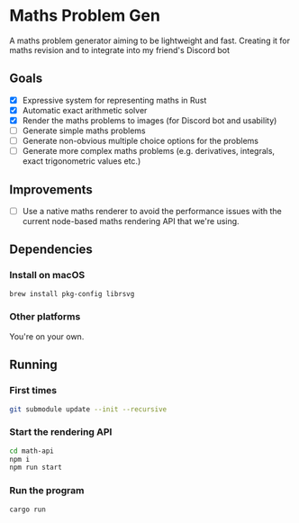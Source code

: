 # Maths Problem Gen

A maths problem generator aiming to be lightweight and fast. Creating it for maths revision and to
integrate into my friend's Discord bot

## Goals

- [x] Expressive system for representing maths in Rust
- [x] Automatic exact arithmetic solver
- [x] Render the maths problems to images (for Discord bot and usability)
- [ ] Generate simple maths problems
- [ ] Generate non-obvious multiple choice options for the problems
- [ ] Generate more complex maths problems (e.g. derivatives, integrals, exact trigonometric values
      etc.)

## Improvements

- [ ] Use a native maths renderer to avoid the performance issues with the current node-based maths
      rendering API that we're using.

## Dependencies

### Install on macOS

```sh
brew install pkg-config librsvg
```

### Other platforms

You're on your own.

## Running

### First times

```sh
git submodule update --init --recursive
```

### Start the rendering API

```sh
cd math-api
npm i
npm run start
```

### Run the program

```sh
cargo run
```
